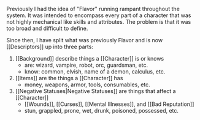 Previously I had the idea of "Flavor" running rampant throughout the system. It was intended to encompass every part of a character that was not highly mechanical like skills and attributes. The problem is that it was too broad and difficult to define.

Since then, I have split what was previously Flavor and is now [[Descriptors]] up into three parts:
1. [[Background]] describe things a [[Character]] is or knows
	- are: wizard, vampire, robot, orc, guardsman, etc.
	- know: common, elvish, name of a demon, calculus, etc.
2. [[Items]] are the things a [[Character]] has
	- money, weapons, armor, tools, consumables, etc.
3. [[Negative Statuses|Negative Statuses]] are things that affect a [[Character]]
	- [[Wounds]], [[Curses]], [[Mental Illnesses]], and [[Bad Reputation]]
	- stun, grappled, prone, wet, drunk, poisoned, possessed, etc.